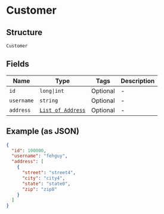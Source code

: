 
# Customer

## Structure

`Customer`

## Fields

| Name | Type | Tags | Description |
|  --- | --- | --- | --- |
| `id` | `long\|int` | Optional | - |
| `username` | `string` | Optional | - |
| `address` | [`List of Address`](../../doc/models/address.md) | Optional | - |

## Example (as JSON)

```json
{
  "id": 100000,
  "username": "fehguy",
  "address": [
    {
      "street": "street4",
      "city": "city4",
      "state": "state0",
      "zip": "zip8"
    }
  ]
}
```

